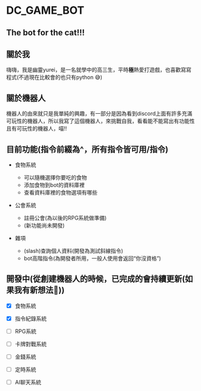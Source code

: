 # DC_GAME_BOT
## The bot for the cat!!!
## 關於我
嗨嗨，我是幽靈yurei，是一名就學中的高三生，平時**極**熱愛打遊戲，也喜歡寫寫程式(不過現在比較會的也只有python 😅)

## 關於機器人
機器人的由來就只是我單純的興趣，有一部分是因為看到discord上面有許多充滿可玩性的機器人，所以我寫了這個機器人，來挑戰自我，看看能不能寫出有功能性且有可玩性的機器人，喵!!

## 目前功能(指令前綴為^，所有指令皆可用/指令)
* 食物系統
  * 可以隨機選擇你要吃的食物
  * 添加食物到bot的資料庫裡
  * 查看資料庫裡的食物選項有哪些

* 公會系統
  * 註冊公會(為以後的RPG系統做準備)
  * (新功能尚未開發)

* 雜項
  * (slash)查詢個人資料(開發為測試斜線指令)
  * bot高階指令(為開發者所用，一般人使用會返回“你沒資格”)

## 開發中(從創建機器人的時候，已完成的會持續更新(如果我有新想法🤧))
- [x] 食物系統
- [x] 指令紀錄系統
- [ ] RPG系統
- [ ] 卡牌對戰系統
- [ ] 金錢系統
- [ ] 定時系統
- [ ] AI聊天系統

